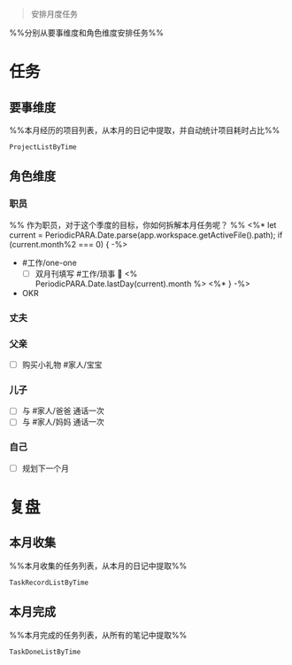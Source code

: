 > 安排月度任务

%%分别从要事维度和角色维度安排任务%%

# 任务

## 要事维度
%%本月经历的项目列表，从本月的日记中提取，并自动统计项目耗时占比%%
```PeriodicPARA
ProjectListByTime
```

## 角色维度
### 职员
%% 作为职员，对于这个季度的目标，你如何拆解本月任务呢？ %%
<%* let current = PeriodicPARA.Date.parse(app.workspace.getActiveFile().path); if (current.month%2 === 0) { -%>
- #工作/one-one 
	- [ ] 双月刊填写 #工作/琐事 📅 <% PeriodicPARA.Date.lastDay(current).month %>
<%* } -%>
- OKR
### 丈夫
### 父亲
- [ ] 购买小礼物 #家人/宝宝 
### 儿子
- [ ] 与 #家人/爸爸 通话一次
- [ ] 与 #家人/妈妈 通话一次
### 自己
- [ ] 规划下一个月

# 复盘
## 本月收集
%%本月收集的任务列表，从本月的日记中提取%%
```PeriodicPARA
TaskRecordListByTime
```

## 本月完成
%%本月完成的任务列表，从所有的笔记中提取%%
```PeriodicPARA
TaskDoneListByTime
```
